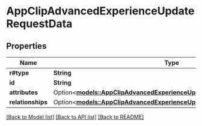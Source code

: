 # AppClipAdvancedExperienceUpdateRequestData

## Properties

Name | Type | Description | Notes
------------ | ------------- | ------------- | -------------
**r#type** | **String** |  | 
**id** | **String** |  | 
**attributes** | Option<[**models::AppClipAdvancedExperienceUpdateRequestDataAttributes**](AppClipAdvancedExperienceUpdateRequest_data_attributes.md)> |  | [optional]
**relationships** | Option<[**models::AppClipAdvancedExperienceUpdateRequestDataRelationships**](AppClipAdvancedExperienceUpdateRequest_data_relationships.md)> |  | [optional]

[[Back to Model list]](../README.md#documentation-for-models) [[Back to API list]](../README.md#documentation-for-api-endpoints) [[Back to README]](../README.md)



